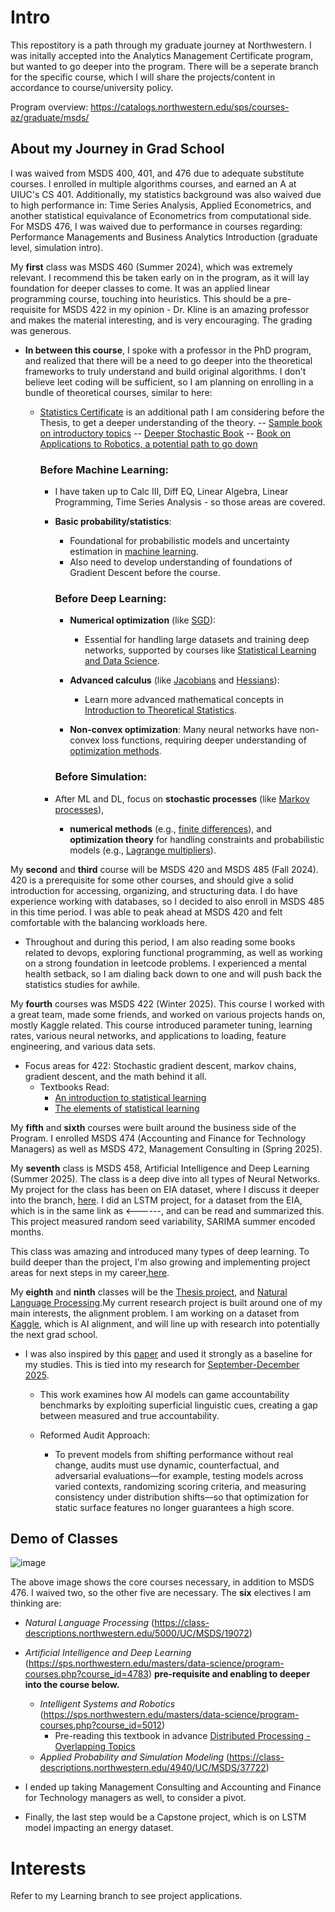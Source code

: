 # Intro

This repostitory is a path through my graduate journey at Northwestern. I was initally accepted into the Analytics Management Certificate program, but wanted to go deeper into the program.
There will be a seperate branch for the specific course, which I will share the projects/content in accordance to course/university policy.

Program overview: https://catalogs.northwestern.edu/sps/courses-az/graduate/msds/

## About my Journey in Grad School 

I was waived from MSDS 400, 401, and 476 due to adequate substitute courses. I enrolled in multiple algorithms courses, and earned an A at UIUC's CS 401.
Additionally, my statistics background was also waived due to high performance in: Time Series Analysis, Applied Econometrics, and another statistical equivalance of Econometrics from computational side. 
For MSDS 476, I was waived due to performance in courses regarding: Performance Managements and Business Analytics Introduction (graduate level, simulation intro).


My **first** class was MSDS 460 (Summer 2024), which was extremely relevant. I recommend this be taken early on in the program, as it will lay foundation for deeper classes to come. It was an applied linear programming course, touching into heuristics. This should be a pre-requisite for MSDS 422 in my opinion - Dr. Kline is an amazing professor and makes the material interesting, and is very encouraging. The grading was generous. 
  - **In between this course**, I spoke with a professor in the PhD program, and realized that there will be a need to go deeper into the theoretical frameworks to truly understand and build original algorithms. I don't believe leet coding will be sufficient, so I am planning on enrolling in a bundle of theoretical courses, similar to here:
    - [Statistics Certificate](https://online.stanford.edu/programs/statistics-graduate-certificate) is an additional path I am considering before the Thesis, to get a deeper understanding of the theory. 
              -- [Sample book on introductory topics](http://euclid.trentu.ca/pivato/Teaching/measure.pdf)
              -- [Deeper Stochastic Book](https://web.ma.utexas.edu/users/gordanz/notes/introduction_to_stochastic_processes.pdf)
              -- [Book on Applications to Robotics, a potential path to go down](https://www.roboticsbook.org/intro.html)
      
      ### Before Machine Learning:
        - I have taken up to Calc III, Diff EQ, Linear Algebra, Linear Programming, Time Series Analysis - so those areas are covered.
          
        - **Basic probability/statistics**: 
          - Foundational for probabilistic models and uncertainty estimation in [machine learning](https://online.stanford.edu/courses/stats191-introduction-applied-statistics).
          - Also need to develop understanding of foundations of Gradient Descent before the course.

           ### Before Deep Learning:
          - **Numerical optimization** (like [SGD](https://en.wikipedia.org/wiki/Stochastic_gradient_descent)): 
            -  Essential for handling large datasets and training deep networks, supported by courses like [Statistical Learning and Data Science](https://online.stanford.edu/courses/stats202-statistical-learning-and-data-science).
  
          - **Advanced calculus** (like [Jacobians](https://en.wikipedia.org/wiki/Jacobian_matrix_and_determinant) and [Hessians](https://en.wikipedia.org/wiki/Hessian_matrix)): 
             - Learn more advanced mathematical concepts in [Introduction to Theoretical Statistics](https://online.stanford.edu/courses/stats200-introduction-theoretical-statistics).
  
          - **Non-convex optimization**: Many neural networks have non-convex loss functions, requiring deeper understanding of [optimization methods](https://en.wikipedia.org/wiki/Non-convex_optimization).

           ### Before Simulation:
        - After ML and DL, focus on **stochastic processes** (like [Markov processes](https://online.stanford.edu/courses/stats217-introduction-stochastic-processes-i)), 
          - **numerical methods** (e.g., [finite differences](https://en.wikipedia.org/wiki/Finite_difference)), and **optimization theory** for handling constraints and probabilistic models (e.g., [Lagrange multipliers](https://en.wikipedia.org/wiki/Lagrange_multiplier)).


My **second** and **third** course will be MSDS 420 and MSDS 485 (Fall 2024). 420 is a prerequisite for some other courses, and should give a solid introduction for accessing, organizing, and structuring data. I do have experience working with databases, so I decided to also enroll in MSDS 485 in this time period. I was able to peak ahead at MSDS 420 and felt comfortable with the balancing workloads here.

  - Throughout and during this period, I am also reading some books related to devops, exploring functional programming, as well as working on a strong foundation in leetcode problems. I experienced a mental health setback, so I am dialing back down to one and will push back the statistics studies for awhile.

My **fourth** courses was MSDS 422 (Winter 2025). This course I worked with a great team, made some friends, and worked on various projects hands on, mostly Kaggle related. This course introduced parameter tuning, learning rates, various neural networks, and applications to loading, feature engineering, and various data sets. 

- Focus areas for 422: Stochastic gradient descent, markov chains, gradient descent, and the math behind it all.
  - Textbooks Read:
    - [An introduction to statistical learning](https://www.statlearning.com/)
    - [The elements of statistical learning](https://hastie.su.domains/ElemStatLearn/) 

My **fifth** and **sixth** courses were built around the business side of the Program. I enrolled MSDS 474 (Accounting and Finance for Technology Managers) as well as MSDS 472, Management Consulting in (Spring 2025). 

My **seventh** class is MSDS 458, Artificial Intelligence and Deep Learning (Summer 2025). The class is a deep dive into all types of Neural Networks. My project for the class has been on EIA dataset, where I discuss it deeper into the branch, [here](https://github.com/EthanNorton/MSDS-alignment/tree/MSDS-458). I did an LSTM project, for a dataset from the EIA, which is in the same link as <------, and can be read and summarized this. This project measured random seed variability, SARIMA summer encoded months. 

This class was amazing and introduced many types of deep learning. To build deeper than the project, I'm also growing and implementing project areas for next steps in my career,[here](https://github.com/EthanNorton/MSDS-alignment/blob/MSDS-458/growth-areas.md). 

My **eighth** and **ninth** classes will be the [Thesis project](https://sps.northwestern.edu/masters/data-science/thesis-capstone.html), and [Natural Language Processing](https://class-descriptions.northwestern.edu/5000/UC/MSDS/19072).My current research project is built around one of my main interests, the alignment problem. I am working on a dataset from [Kaggle](https://www.kaggle.com/datasets/thedevastator/helpsteer-ai-alignment-dataset), which is AI alignment, and will line up with research into potentially the next grad school. 
 - I was also inspired by this [paper](https://github.com/shcen/shcen.github.io/blob/master/assets/files/llm_election.pdf) and used it strongly as a baseline for my studies. This is tied into my research for [September-December 2025](https://github.com/EthanNorton/MSDS-alignment/tree/ai-alignment-problem).
   - This work examines how AI models can game accountability benchmarks by exploiting superficial linguistic cues, creating a gap between measured and true accountability.

    - Reformed Audit Approach:
        - To prevent models from shifting performance without real change, audits must use dynamic, counterfactual, and adversarial evaluations—for example, testing models across varied contexts, randomizing scoring criteria, and measuring consistency under distribution shifts—so that optimization for static surface features no longer guarantees a high score.


## Demo of Classes
![image](https://github.com/user-attachments/assets/42f11228-fd4a-4138-bfbb-8fd67109f103)




The above image shows the core courses necessary, in addition to MSDS 476. I waived two, so the other five are necessary. The **six** electives I am thinking are: 
- _Natural Language Processing_ (https://class-descriptions.northwestern.edu/5000/UC/MSDS/19072)
- _Artificial Intelligence and Deep Learning_ (https://sps.northwestern.edu/masters/data-science/program-courses.php?course_id=4783) **pre-requisite and enabling to deeper into the course below.**
  - _Intelligent Systems and Robotics_ (https://sps.northwestern.edu/masters/data-science/program-courses.php?course_id=5012)
    - Pre-reading this textbook in advance [Distributed Processing - Overlapping Topics](http://web.stanford.edu/group/pdplab/pdphandbook/handbook.pdf)
  - _Applied Probability and Simulation Modeling_ (https://class-descriptions.northwestern.edu/4940/UC/MSDS/37722)
- I ended up taking Management Consulting and Accounting and Finance for Technology managers as well, to consider a pivot.
  
- Finally, the last step would be a Capstone project, which is on LSTM model impacting an energy dataset. 


# Interests

Refer to my Learning branch to see project applications. 
